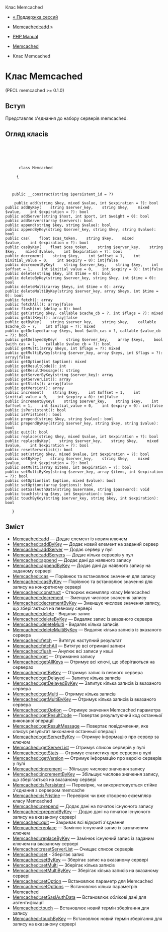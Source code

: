 Клас Memcached

-   [« Поддержка сессий](memcached.sessions.html)
    
-   [Memcached::add »](memcached.add.html)
    
-   [PHP Manual](index.html)
    
-   [Memcached](book.memcached.html)
    
-   Клас Memcached
    

# Клас Memcached

(PECL memcached >= 0.1.0)

## Вступ

Представляє з'єднання до набору серверів memcached.

## Огляд класів

```classsynopsis


    
    
     
      class Memcached
     
     {
    

    
   public __construct(string $persistent_id = ?)

    public add(string $key, mixed $value, int $expiration = ?): bool
public addByKey(    string $server_key,    string $key,    mixed $value,    int $expiration = ?): bool
public addServer(string $host, int $port, int $weight = 0): bool
public addServers(array $servers): bool
public append(string $key, string $value): bool
public appendByKey(string $server_key, string $key, string $value): bool
public cas(    float $cas_token,    string $key,    mixed $value,    int $expiration = ?): bool
public casByKey(    float $cas_token,    string $server_key,    string $key,    mixed $value,    int $expiration = ?): bool
public decrement(    string $key,    int $offset = 1,    int $initial_value = 0,    int $expiry = 0): int|false
public decrementByKey(    string $server_key,    string $key,    int $offset = 1,    int $initial_value = 0,    int $expiry = 0): int|false
public delete(string $key, int $time = 0): bool
public deleteByKey(string $server_key, string $key, int $time = 0): bool
public deleteMulti(array $keys, int $time = 0): array
public deleteMultiByKey(string $server_key, array $keys, int $time = 0): bool
public fetch(): array
public fetchAll(): array|false
public flush(int $delay = 0): bool
public get(string $key, callable $cache_cb = ?, int $flags = ?): mixed
public getAllKeys(): array|false
public getByKey(    string $server_key,    string $key,    callable $cache_cb = ?,    int $flags = ?): mixed
public getDelayed(array $keys, bool $with_cas = ?, callable $value_cb = ?): bool
public getDelayedByKey(    string $server_key,    array $keys,    bool $with_cas = ?,    callable $value_cb = ?): bool
public getMulti(array $keys, int $flags = ?): mixed
public getMultiByKey(string $server_key, array $keys, int $flags = ?): array|false
public getOption(int $option): mixed
public getResultCode(): int
public getResultMessage(): string
public getServerByKey(string $server_key): array
public getServerList(): array
public getStats(): array|false
public getVersion(): array
public increment(    string $key,    int $offset = 1,    int $initial_value = 0,    int $expiry = 0): int|false
public incrementByKey(    string $server_key,    string $key,    int $offset = 1,    int $initial_value = 0,    int $expiry = 0): int|false
public isPersistent(): bool
public isPristine(): bool
public prepend(string $key, string $value): bool
public prependByKey(string $server_key, string $key, string $value): bool
public quit(): bool
public replace(string $key, mixed $value, int $expiration = ?): bool
public replaceByKey(    string $server_key,    string $key,    mixed $value,    int $expiration = ?): bool
public resetServerList(): bool
public set(string $key, mixed $value, int $expiration = ?): bool
public setByKey(    string $server_key,    string $key,    mixed $value,    int $expiration = ?): bool
public setMulti(array $items, int $expiration = ?): bool
public setMultiByKey(string $server_key, array $items, int $expiration = ?): bool
public setOption(int $option, mixed $value): bool
public setOptions(array $options): bool
public setSaslAuthData(string $username, string $password): void
public touch(string $key, int $expiration): bool
public touchByKey(string $server_key, string $key, int $expiration): bool

   }
```

## Зміст

-   [Memcached::add](memcached.add.html) — Додає елемент із новим ключем
-   [Memcached::addByKey](memcached.addbykey.html) — Додає новий елемент на заданий сервер
-   [Memcached::addServer](memcached.addserver.html) — Додає сервер у пул
-   [Memcached::addServers](memcached.addservers.html) — Додає кілька серверів у пул
-   [Memcached::append](memcached.append.html) — Додає дані до наявного запису
-   [Memcached::appendByKey](memcached.appendbykey.html) — Додає дані до наявного запису на заданому сервері
-   [Memcached::cas](memcached.cas.html) — Порівнює та встановлює значення для запису
-   [Memcached::casByKey](memcached.casbykey.html) — Порівнює та встановлює значення для запису на конкретному сервері
-   [Memcached::construct](memcached.construct.html) - Створює екземпляр класу Memcached
-   [Memcached::decrement](memcached.decrement.html) — Зменшує числове значення запису
-   [Memcached::decrementByKey](memcached.decrementbykey.html) — Зменшує числове значення запису, що зберігається на певному сервері
-   [Memcached::delete](memcached.delete.html) - Видаляє запис
-   [Memcached::deleteByKey](memcached.deletebykey.html) — Видаляє запис із вказаного сервера
-   [Memcached::deleteMulti](memcached.deletemulti.html) - Видаляє кілька записів
-   [Memcached::deleteMultiByKey](memcached.deletemultibykey.html) — Видаляє кілька записів із вказаного сервера
-   [Memcached::fetch](memcached.fetch.html) — Витягує наступний результат
-   [Memcached::fetchAll](memcached.fetchall.html) — Витягує всі отримані записи
-   [Memcached::flush](memcached.flush.html) — Анулює всі записи у кеші
-   [Memcached::get](memcached.get.html) — Отримання запису
-   [Memcached::getAllKeys](memcached.getallkeys.html) — Отримує всі ключі, що зберігаються на серверах
-   [Memcached::getByKey](memcached.getbykey.html) — Отримує запис із певного сервера
-   [Memcached::getDelayed](memcached.getdelayed.html) — Запитує кілька записів
-   [Memcached::getDelayedByKey](memcached.getdelayedbykey.html) — Запитує кілька записів із вказаного сервера
-   [Memcached::getMulti](memcached.getmulti.html) — Отримує кілька записів
-   [Memcached::getMultiByKey](memcached.getmultibykey.html) — Отримує кілька записів із вказаного сервера
-   [Memcached::getOption](memcached.getoption.html) — Отримує значення Memcached параметра
-   [Memcached::getResultCode](memcached.getresultcode.html) — Повертає результуючий код останньої виконаної операції
-   [Memcached::getResultMessage](memcached.getresultmessage.html) — Повертає повідомлення, яке описує результат виконання останньої операції
-   [Memcached::getServerByKey](memcached.getserverbykey.html) — Отримує інформацію про сервер за ключом
-   [Memcached::getServerList](memcached.getserverlist.html) — Отримує список серверів у пулі
-   [Memcached::getStats](memcached.getstats.html) — Отримує статистику про сервери в пулі
-   [Memcached::getVersion](memcached.getversion.html) — Отримує інформацію про версію серверів у пулі
-   [Memcached::increment](memcached.increment.html) — Збільшує числове значення запису
-   [Memcached::incrementByKey](memcached.incrementbykey.html) — Збільшує числове значення запису, що зберігається на вказаному сервері
-   [Memcached::isPersistent](memcached.ispersistent.html) — Перевіряє, чи використовується стійке з'єднання з сервером memcache
-   [Memcached::isPristine](memcached.ispristine.html) — Перевіряє чи вже створено екземпляр класу Memcached
-   [Memcached::prepend](memcached.prepend.html) — Додає дані на початок існуючого запису
-   [Memcached::prependByKey](memcached.prependbykey.html) — Додає дані на початок існуючого запису на вказаному сервері
-   [Memcached::quit](memcached.quit.html) — Закриває всі відкриті з'єднання
-   [Memcached::replace](memcached.replace.html) — Замінює існуючий запис із зазначеним ключем
-   [Memcached::replaceByKey](memcached.replacebykey.html) — Замінює існуючий запис із заданим ключем на вказаному сервері
-   [Memcached::resetServerList](memcached.resetserverlist.html) — Очищає список серверів
-   [Memcached::set](memcached.set.html) - Зберігає запис
-   [Memcached::setByKey](memcached.setbykey.html) — Зберігає запис на вказаному сервері
-   [Memcached::setMulti](memcached.setmulti.html) — Зберігає кілька записів
-   [Memcached::setMultiByKey](memcached.setmultibykey.html) — Зберігає кілька записів на вказаному сервері
-   [Memcached::setOption](memcached.setoption.html) — Встановлює параметр для Memcached
-   [Memcached::setOptions](memcached.setoptions.html) — Встановлює кілька параметрів Memcached
-   [Memcached::setSaslAuthData](memcached.setsaslauthdata.html) — Встановлює облікові дані для автентифікації
-   [Memcached::touch](memcached.touch.html) — Встановлює новий термін зберігання для запису
-   [Memcached::touchByKey](memcached.touchbykey.html) — Встановлює новий термін зберігання для запису на вказаному сервері